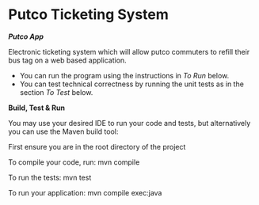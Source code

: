 # Putco Ticketing System

***Putco App***

Electronic ticketing system which will allow putco commuters to refill their bus tag on a web based application.


* You can run the program using the instructions in *To Run* below.
* You can test technical correctness by running the unit tests as in the section *To Test* below.


**Build, Test & Run**

You may use your desired IDE to run your code and tests, but alternatively you can use the Maven build tool:

First ensure you are in the root directory of the project

To compile your code, run: mvn compile

To run the tests: mvn test

To run your application: mvn compile exec:java
